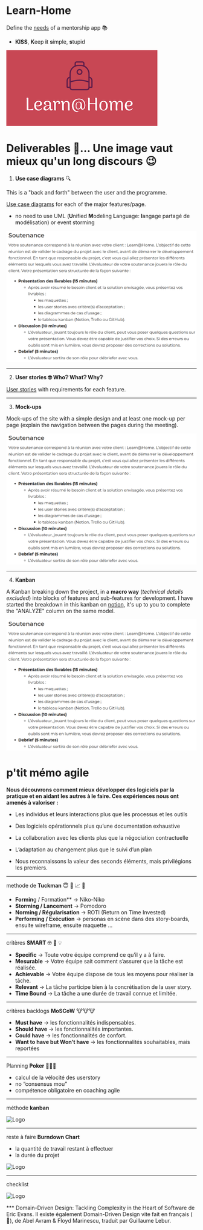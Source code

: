 # Learn-Home

Define the [needs](./Tools/Notes+-+Réunion+Learn@Home.pdf) of a mentorship app 📚

- **KISS**, **K**eep **i**t **s**imple, **s**tupid

![Logo](./Tools/15975912807474_Screen%20Shot%202020-08-16%20at%2017.19.38.png "openclassrooms, P10")

# Deliverables 🚚... Une image vaut mieux qu'un long discours 😉

1. **Use case diagrams** 🔍

This is a "back and forth" between the user and the programme.

[Use case diagrams](https://youtu.be/J8NtoLxhoRc) for each of the major features/page.

- no need to use UML (**U**nified **M**odeling **L**anguage: **l**angage partagé de **m**odélisation) or event storming

![CLICK HERE TO SEE THE UML](./Livrables/soutenance.png "Use case diagrams, P10 Learn@Home")

---

2. **User stories 🤓 Who❔ What❔ Why❔**

[User stories](https://github.com/git504/Learn-Home/blob/main/Livrables/user_stories.pdf "User stories, P10") with requirements for each feature.

---

3. **Mock-ups**

Mock-ups of the site with a simple design and at least one mock-up per page (explain the navigation between the pages during the meeting).

![Logo](./Livrables/soutenance.png "Mock-ups, P10")

---

4. **Kanban**

A Kanban breaking down the project, in a **macro way** (_technical details excluded_) into blocks of features and sub-features for development. I have started the breakdown in this kanban on [notion](https://learnathome-p10.notion.site/), it's up to you to complete the "ANALYZE" column on the same model.

![Logo](./Livrables/soutenance.png "Kanban, P10")

# p'tit mémo **agile**

**Nous découvrons comment mieux développer des logiciels
par la pratique et en aidant les autres à le faire.
Ces expériences nous ont amenés à valoriser :**

- Les individus et leurs interactions plus que les processus et les outils

- Des logiciels opérationnels plus qu’une documentation exhaustive

- La collaboration avec les clients plus que la négociation contractuelle

- L’adaptation au changement plus que le suivi d’un plan

- Nous reconnaissons la valeur des seconds éléments, mais privilégions les premiers.

---

methode de **Tuckman** 😇 🍅 📈 🧑

- **Formin**g / Formation\*\* → Niko-Niko
- **Storming / Lancement** → Pomodoro
- **Norming / Régularisation** → ROTI (Return on Time Invested)
- **Performing / Exécution** → personas en scène dans des story-boards, ensuite wireframe, ensuite maquette ...

---

critères **SMART** 🤓 🧠 💡

- **Specific** → Toute votre équipe comprend ce qu’il y a à faire.
- **Mesurable** → Votre équipe sait comment s’assurer que la tâche est réalisée.
- **Achievable** → Votre équipe dispose de tous les moyens pour réaliser la tâche.
- **Relevant** → La tâche participe bien à la concrétisation de la user story.
- **Time Bound** → La tâche a une durée de travail connue et limitée.

---

critères backlogs **MoSCoW** 🐮🐮🐮

- **Must have** → les fonctionnalités indispensables.
- **Should have** → les fonctionnalités importantes.
- **Could have** → les fonctionnalités de confort.
- **Want to have but Won’t have** → les fonctionnalités souhaitables, mais reportées

---

Planning **Poker** 🙉🙉🙉

- calcul de la vélocité des userstory
- no “consensus mou”
- compétence obligatoire en coaching agile

---

méthode **kanban**

![Logo](./Tools/Initiez-vous%20%C3%A0%20la%20gestion%20de%20projet%20agile/kanban.png "kanban, P10")

---

reste à faire **Burndown Chart**

- la quantité de travail restant à effectuer
- la durée du projet

![Logo](./Tools/Initiez-vous%20%C3%A0%20la%20gestion%20de%20projet%20agile/1629876794413_image37.png "Burndown Chart, P10")

---

checklist

![Logo](./Tools/Initiez-vous%20%C3%A0%20la%20gestion%20de%20projet%20agile/checklist.png "checklist, P10")

\*\*\* Domain-Driven Design: Tackling Complexity in the Heart of Software de Eric Evans. Il existe également Domain-Driven Design vite fait en français ( 🐓), de Abel Avram & Floyd Marinescu, traduit par Guillaume Lebur.
